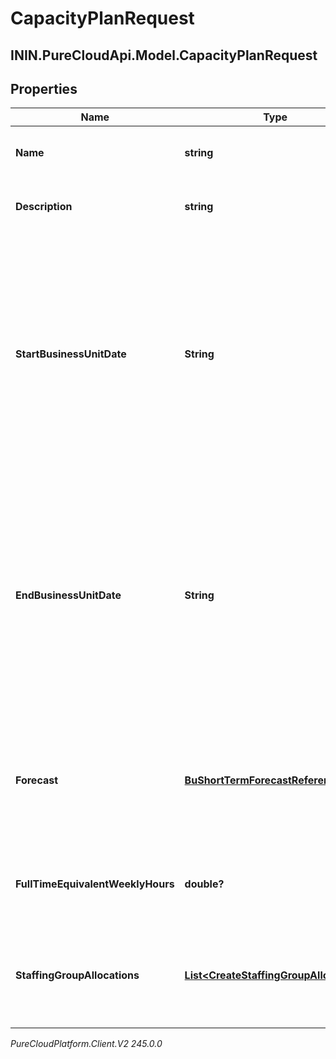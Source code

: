# CapacityPlanRequest

## ININ.PureCloudApi.Model.CapacityPlanRequest

## Properties

|Name | Type | Description | Notes|
|------------ | ------------- | ------------- | -------------|
| **Name** | **string** | The name of the capacity plan | |
| **Description** | **string** | Description of the capacity plan | [optional] |
| **StartBusinessUnitDate** | **String** | The start date for the capacity plan relative to the business unit time zone in yyyy-MM-dd format. Dates are represented as an ISO-8601 string. For example: yyyy-MM-dd | |
| **EndBusinessUnitDate** | **String** | The end date for the capacity plan relative to the business unit time zone in yyyy-MM-dd format. Dates are represented as an ISO-8601 string. For example: yyyy-MM-dd | |
| **Forecast** | [**BuShortTermForecastReference**](BuShortTermForecastReference) | The selected forecast for this capacity plan. Null when main forecast is used in the future | |
| **FullTimeEquivalentWeeklyHours** | **double?** | The weekly hours used to calculate full time equivalent agents | |
| **StaffingGroupAllocations** | [**List&lt;CreateStaffingGroupAllocation&gt;**](CreateStaffingGroupAllocation) | List of staffing group allocations to be used for the capacity plan | |



_PureCloudPlatform.Client.V2 245.0.0_
